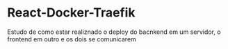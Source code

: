 # React-Docker-Traefik
Estudo de como estar realiznado o deploy do bacnkend em um servidor, o frontend em outro e os dois se comunicarem
